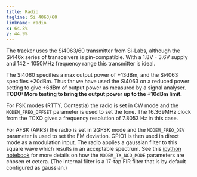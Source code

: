 ```yaml
---
title: Radio
tagline: Si 4063/60
linkname: radio
x: 64.8%
y: 44.9%
---
```


The tracker uses the Si4063/60 transmitter from Si-Labs, although the
Si446x series of transceivers is pin-compatible. With a 1.8V - 3.6V
supply and 142 - 1050MHz frequency range this transmitter is ideal.

The Si4060 specifies a max output power of +13dBm, and the Si4063
specifies +20dBm. Thus far we have used the Si4063 on a reduced power
setting to give +6dBm of output power as measured by a signal
analyser. **TODO: More testing to bring the output power up to the
+10dBm limit.**

For FSK modes (RTTY, Contestia) the radio is set in CW mode and the
`MODEM_FREQ_OFFSET` parameter is used to set the tone. The 16.369MHz
clock from the TCXO gives a frequency resolution of 7.8053 Hz in this
case.

For AFSK (APRS) the radio is set in 2GFSK mode and the
`MODEM_FREQ_DEV` parameter is used to set the FM deviation. GPIO1 is
then used in direct mode as a modulation input. The radio applies a
gaussian filter to this square wave which results in an acceptable
spectrum. See this [ipython notebook] for more details on how the
`MODEM_TX_NCO_MODE` parameters are chosen et cetera. (The internal
filter is a 17-tap FIR filter that is by default configured as
gaussian.)

[ipython notebook]: https://github.com/bristol-seds/pico-tracker/blob/master/sim/si_fir_filter/si_fir_filter.ipynb

